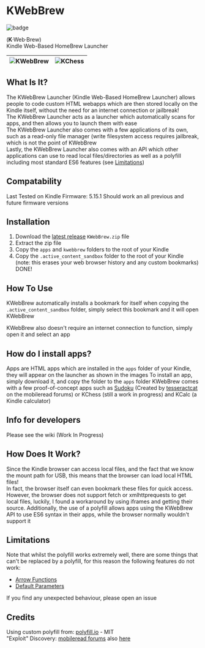# KWebBrew
![badge](https://img.shields.io/github/downloads/Bluebotlaboratories/KWebBrew/total?style=for-the-badge)

(<strong>K</strong>·Web·Brew)
<br/>
Kindle Web-Based HomeBrew Launcher

| ![KWebBrew](https://user-images.githubusercontent.com/69104218/221430829-2d8a92cc-a9ac-4f91-8bee-def53410eb66.png) | ![KChess](https://user-images.githubusercontent.com/69104218/221427026-ff771cea-c43b-4b0b-924b-13d013bced99.png) |
|------------------------------------------------------------------------------------------------------------------|--------------------------------------------------------------------------------------------------------------------|


## What Is It?
The KWebBrew Launcher (Kindle Web-Based HomeBrew Launcher) allows people to code custom HTML webapps which are then stored locally on the Kindle itself, without the need for an internet connection or jailbreak!
<br/>
The KWebBrew Launcher acts as a launcher which automatically scans for apps, and then allows you to launch them with ease
<br/>
The KWebBrew Launcher also comes with a few applications of its own, such as a read-only file manager (write filesystem access requires jailbreak, which is not the point of KWebBrew
<br/>
Lastly, the KWebBrew Launcher also comes with an API which other applications can use to read local files/directories as well as a polyfill including most standard ES6 features (see [Limitations](https://github.com/Bluebotlaboratories/KWebBrew/#Limitations))

## Compatability
Last Tested on Kindle Firmware: 5.15.1
Should work an all previous and future firmware versions

## Installation
1. Download the [latest release](https://github.com/Bluebotlaboratories/KWebBrew/releases/latest) `KWebBrew.zip` file
2. Extract the zip file
3. Copy the `apps` and `kwebbrew` folders to the root of your Kindle
4. Copy the `.active_content_sandbox` folder to the root of your Kindle (note: this erases your web browser history and any custom bookmarks)
DONE!

## How To Use
KWebBrew automatically installs a bookmark for itself when copying the `.active_content_sandbox` folder, simply select this bookmark and it will open KWebBrew

KWebBrew also doesn't require an internet connection to function, simply open it and select an app

## How do I install apps?
Apps are HTML apps which are installed in the `apps` folder of your Kindle, they will appear on the launcher as shown in the images
To install an app, simply download it, and copy the folder to the `apps` folder
KWebBrew comes with a few proof-of-concept apps such as [Sudoku](https://www.mobileread.com/forums/showthread.php?p=4276488) (Created by [tesseractcat](https://www.mobileread.com/forums/member.php?u=282955) on the mobileread forums) or KChess (still a work in progress) and KCalc (a Kindle calculator)

## Info for developers
Please see the wiki (Work In Progress)

## How Does It Work?
Since the Kindle browser can access local files, and the fact that we know the mount path for USB, this means that the browser can load local HTML files!
<br/>
In fact, the browser itself can even bookmark these files for quick access.
<br/>
However, the browser does not support fetch or xmlhttprequests to get local files, luckily, I found a workaround by using iframes and getting their source. Additionally, the use of a polyfill allows apps using the KWebBrew API to use ES6 syntax in their apps, while the browser normally wouldn't support it

## Limitations
Note that whilst the polyfill works extremely well, there are some things that can't be replaced by a polyfill, for this reason the following features do not work:
- [Arrow Functions](https://developer.mozilla.org/docs/Web/JavaScript/Reference/Functions/Arrow_functions)
- [Default Parameters](https://developer.mozilla.org/docs/Web/JavaScript/Reference/Functions/Default_parameters)

If you find any unexpected behaviour, please open an issue

## Credits
Using custom polyfill from: [polyfill.io](https://polyfill.io) - MIT
<br/>
"Exploit" Discovery: [mobileread forums](https://www.mobileread.com/forums/showthread.php?t=45969) also [here](https://www.mobileread.com/forums/showthread.php?t=24127)
